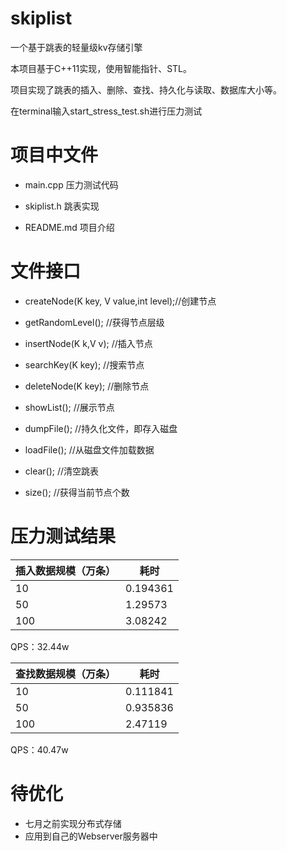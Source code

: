 # skiplist
一个基于跳表的轻量级kv存储引擎

本项目基于C++11实现，使用智能指针、STL。

项目实现了跳表的插入、删除、查找、持久化与读取、数据库大小等。

在terminal输入start_stress_test.sh进行压力测试

# 项目中文件
* main.cpp 压力测试代码

* skiplist.h 跳表实现

* README.md 项目介绍

# 文件接口
* createNode(K key, V value,int level);//创建节点

* getRandomLevel();    //获得节点层级

* insertNode(K k,V v);    //插入节点

* searchKey(K key);    //搜索节点

* deleteNode(K key);   //删除节点

* showList();    //展示节点

* dumpFile();    //持久化文件，即存入磁盘

* loadFile();    //从磁盘文件加载数据

* clear();  //清空跳表

* size();    //获得当前节点个数

# 压力测试结果

|插入数据规模（万条）|耗时|
|---|---|
|10|0.194361|10|
|50|1.29573|10|
|100|3.08242|100|

QPS：32.44w

|查找数据规模（万条）|耗时|
|---|---|
|10|0.111841|10|
|50|0.935836|50|
|100|2.47119|100|

QPS：40.47w

# 待优化
* 七月之前实现分布式存储
* 应用到自己的Webserver服务器中
